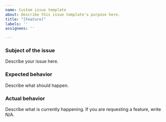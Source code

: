 ```yaml
---
name: Custom issue template
about: Describe this issue template's purpose here.
title: "[Feature]"
labels: ''
assignees: ''

---
```


### Subject of the issue
Describe your issue here.

### Expected behavior
Describe what should happen.

### Actual behavior
Describe what is currently happening. If you are requesting a feature, write N/A.
